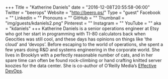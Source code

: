 +++
Title = "Katherine Daniels"
date = "2016-12-08T20:55:58-06:00"
Twitter = "beerops"
Website = "http://beero.ps/"
Type = "guest"
Facebook = ""
Linkedin = ""
Pronouns = ""
GitHub = ""
Thumbnail = "img/guests/kdaniels2.png"
Pinterest = ""
Instagram = ""
YouTube = ""
aka = "kdaniels"
+++
Katherine Daniels is a senior operations engineer at Etsy who got her start in programming with TI-80 calculators back when Geocities was still cool, and these days has opinions on things like ‘the cloud’ and ‘devops’. Before escaping to the world of operations, she spent a few years doing R&amp;D and systems engineering in the corporate world. She lives in Brooklyn with a perfectly reasonable number of cats, and in her spare time can often be found rock-climbing or hand crafting knitted server koozies for the data center. She is co-author of O’Reilly Media’s [Effective DevOps](http://oreil.ly/1BXuIdX).
